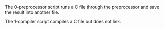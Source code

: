 The 0-preprocessor script runs a C file through the preprocessor and save the result into another file.

The 1-compiler script compiles a C file but does not link.


